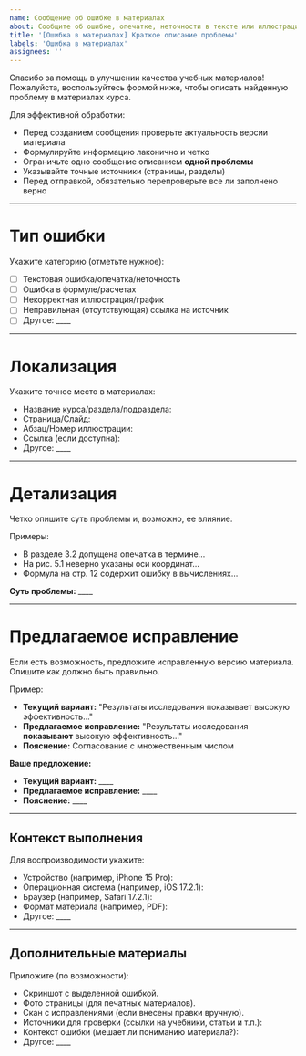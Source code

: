 ```yaml
---
name: Сообщение об ошибке в материалах
about: Сообщите об ошибке, опечатке, неточности в тексте или иллюстрации
title: '[Ошибка в материалах] Краткое описание проблемы'
labels: 'Ошибка в материалах'
assignees: ''
---
```


Спасибо за помощь в улучшении качества учебных материалов!
Пожалуйста, воспользуйтесь формой ниже, чтобы описать найденную проблему в
материалах курса.

Для эффективной обработки:
- Перед созданием сообщения проверьте актуальность версии материала
- Формулируйте информацию лаконично и четко
- Ограничьте одно сообщение описанием **одной проблемы**
- Указывайте точные источники (страницы, разделы)
- Перед отправкой, обязательно перепроверьте все ли заполнено верно

---

# Тип ошибки
Укажите категорию (отметьте нужное):
- [ ] Текстовая ошибка/опечатка/неточность
- [ ] Ошибка в формуле/расчетах
- [ ] Некорректная иллюстрация/график
- [ ] Неправильная (отсутствующая) ссылка на источник
- [ ] Другое: ____

---

# Локализация
Укажите точное место в материалах:
- Название курса/раздела/подраздела:
- Страница/Слайд:
- Абзац/Номер иллюстрации:
- Ссылка (если доступна):
- Другое: ____

---

# Детализация
Четко опишите суть проблемы и, возможно, ее влияние.

Примеры:
- В разделе 3.2 допущена опечатка в термине...
- На рис. 5.1 неверно указаны оси координат...
- Формула на стр. 12 содержит ошибку в вычислениях...

**Суть проблемы:** ____

---

# Предлагаемое исправление
Если есть возможность, предложите исправленную версию материала.
Опишите как должно быть правильно.

Пример:
- **Текущий вариант:**
  "Результаты исследования показывает высокую эффективность..."
- **Предлагаемое исправление:**
  "Результаты исследования **показывают** высокую эффективность..."
- **Пояснение:**
  Согласование с множественным числом

**Ваше предложение:**
- **Текущий вариант:** ____
- **Предлагаемое исправление:** ____
- **Пояснение:** ____

---

## Контекст выполнения
Для воспроизводимости укажите:
- Устройство (например, iPhone 15 Pro):
- Операционная система (например, iOS 17.2.1):
- Браузер (например, Safari 17.2.1):
- Формат материала (например, PDF):
- Другое: ____

---

## Дополнительные материалы
Приложите (по возможности):
- Скриншот с выделенной ошибкой.
- Фото страницы (для печатных материалов).
- Скан с исправлениями (если внесены правки вручную).
- Источники для проверки (ссылки на учебники, статьи и т.п.):
- Контекст ошибки (мешает ли пониманию материала?):
- Другое: ____
